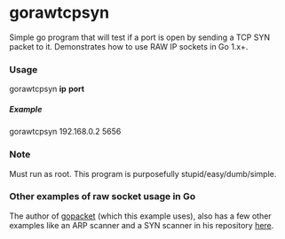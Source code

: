 gorawtcpsyn
===========

Simple go program that will test if a port is open by sending a TCP SYN packet to it. Demonstrates how to use RAW IP sockets in Go 1.x+.

### Usage

gorawtcpsyn **ip** **port**

##### Example

gorawtcpsyn 192.168.0.2 5656

### Note

Must run as root. This program is purposefully stupid/easy/dumb/simple.

### Other examples of raw socket usage in Go

The author of [gopacket](https://code.google.com/p/gopacket/) (which this example uses), also has a few other examples like an ARP scanner and a SYN scanner in his repository [here](https://code.google.com/p/gopacket/source/browse/examples/).